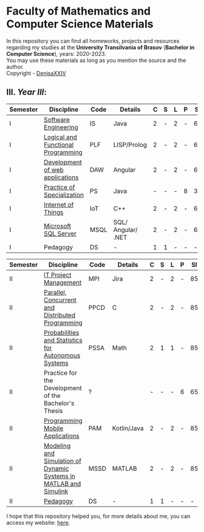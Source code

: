 # Faculty of Mathematics and Computer Science Materials

In this repository you can find all homeworks, projects and resources regarding my studies at the **University Transilvania of Brasov** (**Bachelor in Computer Science**), years: 2020-2023.<br>
You may use these materials as long as you mention the source and the author. <br>
Copyright - [DenisaXXIV](https://github.com/DenisaXXIV)


## III. *Year III*:

| Semester | Discipline                                            |   Code   | Details| C | S | L | P |  SI  | V | Credits |
|----------|-------------------------------------------------------|----------|--------|---|---|---|---|------|---|---------|
| I        |[Software Engineering](https://github.com/DenisaXXIV/FMI-UniTBv/tree/master/Year_3/Semester_I/IS%20-%20Software%20Engineering)| IS | Java | 2 | - | 2 | - |  69  | E | 5 |
| I        |[Logical and Functional Programming](#)| PLF |LISP/Prolog| 2 | - | 2 | - |  69  | E | 5 |
| I        |[Development of web applications](https://github.com/DenisaXXIV/FMI-UniTBv/tree/master/Year_3/Semester_I/DAW%20-%20Development%20of%20web%20applications)| DAW | Angular | 2 | - | 2 | - |  69  | E | 5 |
| I        |[Practice of Specialization](#)| PS | Java | - | - | - | 8 |  38  | C | 5 |
| I        |[Internet of Things](https://github.com/DenisaXXIV/FMI-UniTBv/tree/master/Year_3/Semester_I/IoT%20-%20Internet%20of%20Things)| IoT | C++ | 2 | - | 2 | - |  69  | C | 5 |
| I        |[Microsoft SQL Server](https://github.com/DenisaXXIV/FMI-UniTBv/tree/master/Year_3/Semester_I/MSQL%20-%20Microsoft%20Sql%20Server)| MSQL | SQL/ Angular/ .NET | 2 | - | 2 | - |  69  | C | 5 |
| I        |Pedagogy |DS|-| 1 | 1 | - | - |  -  | - | 5 |

| Semester | Discipline                                            |   Code   | Details| C | S | L | P |  SI  | V | Credits |
|----------|-------------------------------------------------------|----------|--------|---|---|---|---|------|---|---------|
| II       |[IT Project Management](https://github.com/DenisaXXIV/FMI-UniTBv/tree/master/Year_3/Semester_II/MPI%20-%20IT%20Project%20Management)| MPI | Jira | 2 | - | 2 | - |  85  | E | 5 |
| II       |[Parallel, Concurrent and Distributed Programming](https://github.com/DenisaXXIV/FMI-UniTBv/tree/master/Year_3/Semester_II/PPCD%20-%20Parallel%2C%20Concurent%20and%20Distributed%20Programmming)| PPCD | C | 2 | - | 2 | - |  85  | E | 5 |
| II       |[Probabilities and Statistics for Autonomous Systems](#)| PSSA | Math | 2 | 1 | 1 | - |  85  | E | 5 |
| II       |Practice for the Development of the Bachelor's Thesis| ? || - | - | - | 6 |  65  | C | 5 |
| II       |[Programming Mobile Applications](#)| PAM | Kotlin/Java | 2 | - | 2 | - |  85  | C | 5 |
| II       |[Modeling and Simulation of Dynamic Systems in MATLAB and Simulink](https://github.com/DenisaXXIV/FMI-UniTBv/tree/master/Year_3/Semester_II/MSSD%20-%20Modeling%20and%20Simulation%20of%20Dynamic%20Systems%20in%20MATLAB%20and%20SIMULINK)| MSSD | MATLAB| 2 | - | 2 | - |  85  | C | 5 |
| II       |[Pedagogy](#) |DS|-| 1 | 1 | - | - |  -  | - | 5 |



I hope that this repository helped you, for more details about me, you can access my website: [here](https://denisa-vasile.info/).


